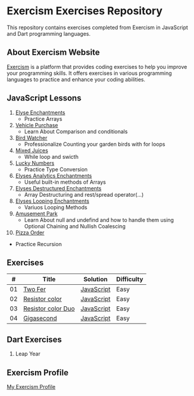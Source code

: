 # Exercism Exercises Repository

This repository contains exercises completed from Exercism in JavaScript and Dart programming languages.

## About Exercism Website

[Exercism](https://exercism.org/) is a platform that provides coding exercises to help you improve your programming skills. It offers exercises in various programming languages to practice and enhance your coding abilities.

## JavaScript Lessons

1. [Elyse Enchantments](https://github.com/MahmoodHashem/Exercism/tree/main/JavaScript/elyses-analytic-enchantments)
   - Practice Arrays
2. [Vehicle Purchase](https://github.com/MahmoodHashem/Exercism/tree/main/JavaScript/vehicle-purchase)
   - Learn About Comparison and conditionals
3. [Bird Watcher](https://github.com/MahmoodHashem/Exercism/tree/main/JavaScript/bird-watcher)
   - Professionalize Counting your garden birds with for loops
4. [Mixed Juices](https://github.com/MahmoodHashem/Exercism/tree/main/JavaScript/mixed-juices)
   - While loop and swicth
5. [Lucky Numbers](https://github.com/MahmoodHashem/Exercism/tree/main/JavaScript/lucky-numbers)
   - Practice Type Conversion
6. [Elyses Analytics Enchantments](https://github.com/MahmoodHashem/Exercism/tree/main/JavaScript/elyses-analytic-enchantments)
   - Useful built-in methods of Arrays
7. [Elyses Destructured Enchantments](https://github.com/MahmoodHashem/Exercism/tree/main/JavaScript/elyses-destructured-enchanments)
   - Array Destructuring and rest/spread operator(...)
8. [Elyses Looping Enchantments](https://github.com/MahmoodHashem/Exercism/tree/main/JavaScript/elyses-looping-enchantments)
   - Variuos Looping Methods
9. [Amusement Park](https://github.com/MahmoodHashem/Exercism/tree/main/JavaScript/amusment-park)
   - Learn About null and undefind and how to handle them using Optional Chaining and Nullish Coalescing
10. [Pizza Order](https://github.com/MahmoodHashem/Exercism/tree/main/JavaScript/pizza-order)

- Practice Recursion

## Exercises

| #   | Title                                     | Solution | Difficulty |
| --- | ----------------------------------------- | -------- | ---------- |
| 01  | [ Two Fer](https://exercism.org/tracks/javascript/exercises/two-fer) |[JavaScript](https://github.com/MahmoodHashem/Exercism/tree/main/exercises/javascript/two-fer) | Easy |
| 02  | [ Resistor color](https://exercism.org/tracks/javascript/exercises/resistor-color) |[JavaScript](https://github.com/MahmoodHashem/Exercism/tree/main/exercises/javascript/resistor-color) | Easy |
| 03  | [ Resistor color Duo](https://exercism.org/tracks/javascript/exercises/resistor-color-duo) |[JavaScript](https://github.com/MahmoodHashem/Exercism/tree/main/exercises/javascript/resistor-color-duo) | Easy |
| 04  | [ Gigasecond](https://exercism.org/tracks/javascript/exercises/gigasecond) |[JavaScript](https://github.com/MahmoodHashem/Exercism/tree/main/exercises/javascript/gigasecond) | Easy |

## Dart Exercises

1. Leap Year

## Exercism Profile

[My Exercism Profile](https://exercism.org/profiles/MahmoodHashem)

